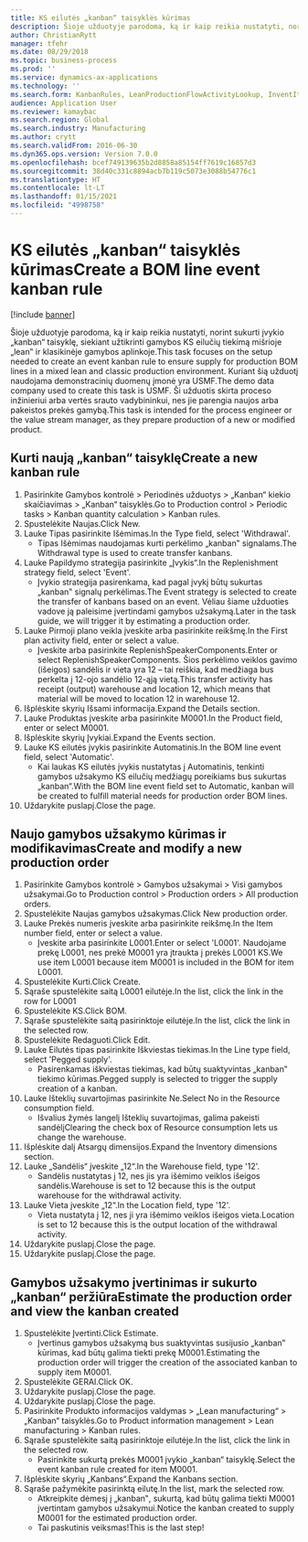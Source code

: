 ```yaml
---
title: KS eilutės „kanban“ taisyklės kūrimas
description: Šioje užduotyje parodoma, ką ir kaip reikia nustatyti, norint sukurti įvykio „kanban“ taisyklę, siekiant užtikrinti gamybos KS eilučių tiekimą mišrioje „lean‟ ir klasikinėje gamybos aplinkoje.
author: ChristianRytt
manager: tfehr
ms.date: 08/29/2018
ms.topic: business-process
ms.prod: ''
ms.service: dynamics-ax-applications
ms.technology: ''
ms.search.form: KanbanRules, LeanProductionFlowActivityLookup, InventItemIdLookupSimple, ProdTableListPage, ProdTableCreate, InventItemIdLookupPurchase, ProdTable, ProdBOM, ProdParmCostEstimation
audience: Application User
ms.reviewer: kamaybac
ms.search.region: Global
ms.search.industry: Manufacturing
ms.author: crytt
ms.search.validFrom: 2016-06-30
ms.dyn365.ops.version: Version 7.0.0
ms.openlocfilehash: bcef749139635b2d8858a85154ff7619c16857d3
ms.sourcegitcommit: 38d40c331c8894acb7b119c5073e3088b54776c1
ms.translationtype: HT
ms.contentlocale: lt-LT
ms.lasthandoff: 01/15/2021
ms.locfileid: "4998758"
---
```

# <a name="create-a-bom-line-event-kanban-rule"></a><span data-ttu-id="47b31-103">KS eilutės „kanban“ taisyklės kūrimas</span><span class="sxs-lookup"><span data-stu-id="47b31-103">Create a BOM line event kanban rule</span></span>

[!include [banner](../../includes/banner.md)]

<span data-ttu-id="47b31-104">Šioje užduotyje parodoma, ką ir kaip reikia nustatyti, norint sukurti įvykio „kanban“ taisyklę, siekiant užtikrinti gamybos KS eilučių tiekimą mišrioje „lean‟ ir klasikinėje gamybos aplinkoje.</span><span class="sxs-lookup"><span data-stu-id="47b31-104">This task focuses on the setup needed to create an event kanban rule to ensure supply for production BOM lines in a mixed lean and classic production environment.</span></span> <span data-ttu-id="47b31-105">Kuriant šią užduotį naudojama demonstracinių duomenų įmonė yra USMF.</span><span class="sxs-lookup"><span data-stu-id="47b31-105">The demo data company used to create this task is USMF.</span></span> <span data-ttu-id="47b31-106">Ši užduotis skirta proceso inžinieriui arba vertės srauto vadybininkui, nes jie parengia naujos arba pakeistos prekės gamybą.</span><span class="sxs-lookup"><span data-stu-id="47b31-106">This task is intended for the process engineer or the value stream manager, as they prepare production of a new or modified product.</span></span>


## <a name="create-a-new-kanban-rule"></a><span data-ttu-id="47b31-107">Kurti naują „kanban“ taisyklę</span><span class="sxs-lookup"><span data-stu-id="47b31-107">Create a new kanban rule</span></span>
1. <span data-ttu-id="47b31-108">Pasirinkite Gamybos kontrolė > Periodinės užduotys > „Kanban“ kiekio skaičiavimas > „Kanban“ taisyklės.</span><span class="sxs-lookup"><span data-stu-id="47b31-108">Go to Production control > Periodic tasks > Kanban quantity calculation > Kanban rules.</span></span>
2. <span data-ttu-id="47b31-109">Spustelėkite Naujas.</span><span class="sxs-lookup"><span data-stu-id="47b31-109">Click New.</span></span>
3. <span data-ttu-id="47b31-110">Lauke Tipas pasirinkite Išėmimas.</span><span class="sxs-lookup"><span data-stu-id="47b31-110">In the Type field, select 'Withdrawal'.</span></span>
    * <span data-ttu-id="47b31-111">Tipas Išėmimas naudojamas kurti perkėlimo „kanban‟ signalams.</span><span class="sxs-lookup"><span data-stu-id="47b31-111">The Withdrawal type is used to create transfer kanbans.</span></span>  
4. <span data-ttu-id="47b31-112">Lauke Papildymo strategija pasirinkite „Įvykis“.</span><span class="sxs-lookup"><span data-stu-id="47b31-112">In the Replenishment strategy field, select 'Event'.</span></span>
    * <span data-ttu-id="47b31-113">Įvykio strategija pasirenkama, kad pagal įvykį būtų sukurtas „kanban‟ signalų perkėlimas.</span><span class="sxs-lookup"><span data-stu-id="47b31-113">The Event strategy is selected to create the transfer of kanbans based on an event.</span></span> <span data-ttu-id="47b31-114">Vėliau šiame užduoties vadove ją paleisime įvertindami gamybos užsakymą.</span><span class="sxs-lookup"><span data-stu-id="47b31-114">Later in the task guide, we will trigger it by estimating a production order.</span></span>  
5. <span data-ttu-id="47b31-115">Lauke Pirmoji plano veikla įveskite arba pasirinkite reikšmę.</span><span class="sxs-lookup"><span data-stu-id="47b31-115">In the First plan activity field, enter or select a value.</span></span>
    * <span data-ttu-id="47b31-116">Įveskite arba pasirinkite ReplenishSpeakerComponents.</span><span class="sxs-lookup"><span data-stu-id="47b31-116">Enter or select ReplenishSpeakerComponents.</span></span> <span data-ttu-id="47b31-117">Šios perkėlimo veiklos gavimo (išeigos) sandėlis ir vieta yra 12 – tai reiškia, kad medžiaga bus perkelta į 12-ojo sandėlio 12-ąją vietą.</span><span class="sxs-lookup"><span data-stu-id="47b31-117">This transfer activity has receipt (output) warehouse and location 12, which means that material will be moved to location 12 in warehouse 12.</span></span>  
6. <span data-ttu-id="47b31-118">Išplėskite skyrių Išsami informacija.</span><span class="sxs-lookup"><span data-stu-id="47b31-118">Expand the Details section.</span></span>
7. <span data-ttu-id="47b31-119">Lauke Produktas įveskite arba pasirinkite M0001.</span><span class="sxs-lookup"><span data-stu-id="47b31-119">In the Product field, enter or select M0001.</span></span>
8. <span data-ttu-id="47b31-120">Išplėskite skyrių Įvykiai.</span><span class="sxs-lookup"><span data-stu-id="47b31-120">Expand the Events section.</span></span>
9. <span data-ttu-id="47b31-121">Lauke KS eilutės įvykis pasirinkite Automatinis.</span><span class="sxs-lookup"><span data-stu-id="47b31-121">In the BOM line event field, select 'Automatic'.</span></span>
    * <span data-ttu-id="47b31-122">Kai laukas KS eilutės įvykis nustatytas į Automatinis, tenkinti gamybos užsakymo KS eilučių medžiagų poreikiams bus sukurtas „kanban“.</span><span class="sxs-lookup"><span data-stu-id="47b31-122">With the BOM line event field set to Automatic, kanban will be created to fulfill material needs for production order BOM lines.</span></span>  
10. <span data-ttu-id="47b31-123">Uždarykite puslapį.</span><span class="sxs-lookup"><span data-stu-id="47b31-123">Close the page.</span></span>

## <a name="create-and-modify-a-new-production-order"></a><span data-ttu-id="47b31-124">Naujo gamybos užsakymo kūrimas ir modifikavimas</span><span class="sxs-lookup"><span data-stu-id="47b31-124">Create and modify a new production order</span></span>
1. <span data-ttu-id="47b31-125">Pasirinkite Gamybos kontrolė > Gamybos užsakymai > Visi gamybos užsakymai.</span><span class="sxs-lookup"><span data-stu-id="47b31-125">Go to Production control > Production orders > All production orders.</span></span>
2. <span data-ttu-id="47b31-126">Spustelėkite Naujas gamybos užsakymas.</span><span class="sxs-lookup"><span data-stu-id="47b31-126">Click New production order.</span></span>
3. <span data-ttu-id="47b31-127">Lauke Prekės numeris įveskite arba pasirinkite reikšmę.</span><span class="sxs-lookup"><span data-stu-id="47b31-127">In the Item number field, enter or select a value.</span></span>
    * <span data-ttu-id="47b31-128">Įveskite arba pasirinkite L0001.</span><span class="sxs-lookup"><span data-stu-id="47b31-128">Enter or select 'L0001'.</span></span> <span data-ttu-id="47b31-129">Naudojame prekę L0001, nes prekė M0001 yra įtraukta į prekės L0001 KS.</span><span class="sxs-lookup"><span data-stu-id="47b31-129">We use item L0001 because item M0001 is included in the BOM for item L0001.</span></span>  
4. <span data-ttu-id="47b31-130">Spustelėkite Kurti.</span><span class="sxs-lookup"><span data-stu-id="47b31-130">Click Create.</span></span>
5. <span data-ttu-id="47b31-131">Sąraše spustelėkite saitą L0001 eilutėje.</span><span class="sxs-lookup"><span data-stu-id="47b31-131">In the list, click the link in the row for L0001</span></span>
6. <span data-ttu-id="47b31-132">Spustelėkite KS.</span><span class="sxs-lookup"><span data-stu-id="47b31-132">Click BOM.</span></span>
7. <span data-ttu-id="47b31-133">Sąraše spustelėkite saitą pasirinktoje eilutėje.</span><span class="sxs-lookup"><span data-stu-id="47b31-133">In the list, click the link in the selected row.</span></span>
8. <span data-ttu-id="47b31-134">Spustelėkite Redaguoti.</span><span class="sxs-lookup"><span data-stu-id="47b31-134">Click Edit.</span></span>
9. <span data-ttu-id="47b31-135">Lauke Eilutės tipas pasirinkite Iškviestas tiekimas.</span><span class="sxs-lookup"><span data-stu-id="47b31-135">In the Line type field, select 'Pegged supply'.</span></span>
    * <span data-ttu-id="47b31-136">Pasirenkamas iškviestas tiekimas, kad būtų suaktyvintas „kanban‟ tiekimo kūrimas.</span><span class="sxs-lookup"><span data-stu-id="47b31-136">Pegged supply is selected to trigger the supply creation of a kanban.</span></span>  
10. <span data-ttu-id="47b31-137">Lauke Išteklių suvartojimas pasirinkite Ne.</span><span class="sxs-lookup"><span data-stu-id="47b31-137">Select No in the Resource consumption field.</span></span>
    * <span data-ttu-id="47b31-138">Išvalius žymės langelį Išteklių suvartojimas, galima pakeisti sandėlį</span><span class="sxs-lookup"><span data-stu-id="47b31-138">Clearing the check box of Resource consumption lets us change the warehouse.</span></span>  
11. <span data-ttu-id="47b31-139">Išplėskite dalį Atsargų dimensijos.</span><span class="sxs-lookup"><span data-stu-id="47b31-139">Expand the Inventory dimensions section.</span></span>
12. <span data-ttu-id="47b31-140">Lauke „Sandėlis“ įveskite „12“.</span><span class="sxs-lookup"><span data-stu-id="47b31-140">In the Warehouse field, type '12'.</span></span>
    * <span data-ttu-id="47b31-141">Sandėlis nustatytas į 12, nes jis yra išėmimo veiklos išeigos sandėlis.</span><span class="sxs-lookup"><span data-stu-id="47b31-141">Warehouse is set to 12 because this is the output warehouse for the withdrawal activity.</span></span>  
13. <span data-ttu-id="47b31-142">Lauke Vieta įveskite „12“.</span><span class="sxs-lookup"><span data-stu-id="47b31-142">In the Location field, type '12'.</span></span>
    * <span data-ttu-id="47b31-143">Vieta nustatyta į 12, nes ji yra išėmimo veiklos išeigos vieta.</span><span class="sxs-lookup"><span data-stu-id="47b31-143">Location is set to 12 because this is the output location of the withdrawal activity.</span></span>  
14. <span data-ttu-id="47b31-144">Uždarykite puslapį.</span><span class="sxs-lookup"><span data-stu-id="47b31-144">Close the page.</span></span>
15. <span data-ttu-id="47b31-145">Uždarykite puslapį.</span><span class="sxs-lookup"><span data-stu-id="47b31-145">Close the page.</span></span>

## <a name="estimate-the-production-order-and-view-the-kanban-created"></a><span data-ttu-id="47b31-146">Gamybos užsakymo įvertinimas ir sukurto „kanban“ peržiūra</span><span class="sxs-lookup"><span data-stu-id="47b31-146">Estimate the production order and view the kanban created</span></span>
1. <span data-ttu-id="47b31-147">Spustelėkite Įvertinti.</span><span class="sxs-lookup"><span data-stu-id="47b31-147">Click Estimate.</span></span>
    * <span data-ttu-id="47b31-148">Įvertinus gamybos užsakymą bus suaktyvintas susijusio „kanban‟ kūrimas, kad būtų galima tiekti prekę M0001.</span><span class="sxs-lookup"><span data-stu-id="47b31-148">Estimating the production order will trigger the creation of the associated kanban to supply item M0001.</span></span>  
2. <span data-ttu-id="47b31-149">Spustelėkite GERAI.</span><span class="sxs-lookup"><span data-stu-id="47b31-149">Click OK.</span></span>
3. <span data-ttu-id="47b31-150">Uždarykite puslapį.</span><span class="sxs-lookup"><span data-stu-id="47b31-150">Close the page.</span></span>
4. <span data-ttu-id="47b31-151">Uždarykite puslapį.</span><span class="sxs-lookup"><span data-stu-id="47b31-151">Close the page.</span></span>
5. <span data-ttu-id="47b31-152">Pasirinkite Produkto informacijos valdymas > „Lean manufacturing“ > „Kanban“ taisyklės.</span><span class="sxs-lookup"><span data-stu-id="47b31-152">Go to Product information management > Lean manufacturing > Kanban rules.</span></span>
6. <span data-ttu-id="47b31-153">Sąraše spustelėkite saitą pasirinktoje eilutėje.</span><span class="sxs-lookup"><span data-stu-id="47b31-153">In the list, click the link in the selected row.</span></span>
    * <span data-ttu-id="47b31-154">Pasirinkite sukurtą prekės M0001 įvykio „kanban“ taisyklę.</span><span class="sxs-lookup"><span data-stu-id="47b31-154">Select the event kanban rule created for item M0001.</span></span>  
7. <span data-ttu-id="47b31-155">Išplėskite skyrių „Kanbans“.</span><span class="sxs-lookup"><span data-stu-id="47b31-155">Expand the Kanbans section.</span></span>
8. <span data-ttu-id="47b31-156">Sąraše pažymėkite pasirinktą eilutę.</span><span class="sxs-lookup"><span data-stu-id="47b31-156">In the list, mark the selected row.</span></span>
    * <span data-ttu-id="47b31-157">Atkreipkite dėmesį į „kanban‟, sukurtą, kad būtų galima tiekti M0001 įvertintam gamybos užsakymui.</span><span class="sxs-lookup"><span data-stu-id="47b31-157">Notice the kanban created to supply M0001 for the estimated production order.</span></span>  
    * <span data-ttu-id="47b31-158">Tai paskutinis veiksmas!</span><span class="sxs-lookup"><span data-stu-id="47b31-158">This is the last step!</span></span>  

